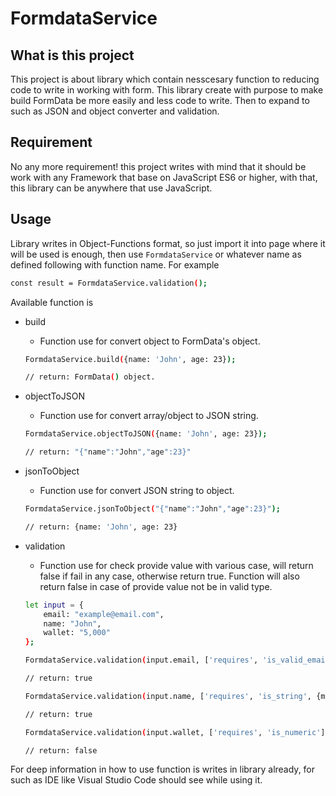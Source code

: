 # FormdataService

## What is this project
This project is about library which contain nesscesary function to reducing code to write in working with form. This library create with purpose to make build FormData be more easily and less code to write. Then to expand to such as JSON and object converter and validation.

## Requirement
No any more requirement! this project writes with mind that it should be work with any Framework that base on JavaScript ES6
or higher, with that, this library can be anywhere that use JavaScript.

## Usage
Library writes in Object-Functions format, so just import it into page where it will be used is enough, 
then use `FormdataService` or whatever name as defined following with function name. For example

```bash
const result = FormdataService.validation();
```

Available function is 
* build
    - Function use for convert object to FormData's object. 
    
    ``` bash
    FormdataService.build({name: 'John', age: 23});
    
    // return: FormData() object.
    ```
* objectToJSON
    - Function use for convert array/object to JSON string.
    
    ```bash
    FormdataService.objectToJSON({name: 'John', age: 23});
    
    // return: "{"name":"John","age":23}"
    ```
* jsonToObject
    - Function use for convert JSON string to object.
    
    ```bash
    FormdataService.jsonToObject("{"name":"John","age":23}");
    
    // return: {name: 'John', age: 23}
    ```
* validation
    - Function use for check provide value with various case, will return false if fail in any case, otherwise return true. Function will also return false in case of provide value not be in valid type.
    
    ```bash
    let input = {
        email: "example@email.com",
        name: "John",
        wallet: "5,000"
    };

    FormdataService.validation(input.email, ['requires', 'is_valid_email']);
    
    // return: true

    FormdataService.validation(input.name, ['requires', 'is_string', {match_to: "John"}]);
    
    // return: true

    FormdataService.validation(input.wallet, ['requires', 'is_numeric']);
    
    // return: false
    ```

For deep information in how to use function is writes in library already, for such as IDE like Visual Studio Code should see while using it.
